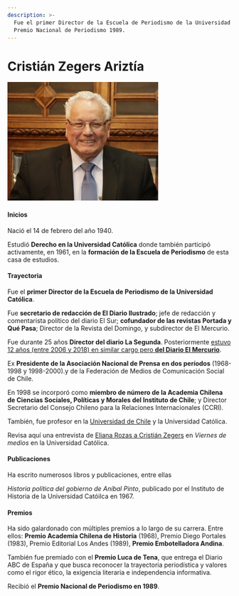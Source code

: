 ```yaml
---
description: >-
  Fue el primer Director de la Escuela de Periodismo de la Universidad Católica.
  Premio Nacional de Periodismo 1989.
---
```


# Cristián Zegers Ariztía

![Cristi&#xE1;n Zegers Arizt&#xED;a. Foto: Banco de Im&#xE1;genes UC.](../../.gitbook/assets/cristianzegers.jpg)

#### Inicios

Nació el 14 de febrero del año 1940.

Estudió **Derecho en la Universidad Católica** donde también participó activamente, en 1961, en la **formación de la Escuela de Periodismo** de esta casa de estudios.

#### Trayectoria

Fue el **primer Director de la Escuela de Periodismo de la Universidad Católica**.

Fue **secretario de redacción de El Diario Ilustrado**; jefe de redacción y comentarista político del diario El Sur; **cofundador de las revistas Portada y Qué Pasa**; Director de la Revista del Domingo, y subdirector de El Mercurio.

Fue durante 25 años **Director del diario La Segunda**. Posteriormente [estuvo 12 años \(entre 2006 y 2018\) en similar cargo pero **del Diario El Mercurio**](https://www.capital.cl/la-semana-de-despedida-de-cristian-zegers-de-el-mercurio/).

Ex **Presidente de la Asociación Nacional de Prensa en dos períodos** \(1968-1998 y 1998-2000\).y de la Federación de Medios de Comunicación Social de Chile.

En 1998 se incorporó como  **miembro de número de la Academia Chilena de Ciencias Sociales, Políticas y Morales del Instituto de Chile**; y Director Secretario del Consejo Chileno para la Relaciones Internacionales \(CCRI\).

También, fue profesor en la [Universidad de Chile](http://www.uchile.cl/portal/presentacion/historia/grandes-figuras/premios-nacionales/periodismo/6617/cristian-zegers-ariztia) y la Universidad Católica.

Revisa aquí una entrevista de [Eliana Rozas a Cristián Zegers](https://www.youtube.com/watch?v=5cwdeNdIL-Q) en _Viernes de medios_ en la Universidad Católica.

#### Publicaciones

Ha escrito numerosos libros y publicaciones, entre ellas

_Historia política del gobierno de Aníbal Pinto_, publicado por el Instituto de Historia de la Universidad Catóilca en 1967.

#### Premios

Ha sido galardonado con múltiples premios a lo largo de su carrera. Entre ellos: **Premio Academia Chilena de Historia** \(1968\), Premio Diego Portales \(1983\), Premio Editorial Los Andes \(1989\), **Premio Embotelladora Andina**.

También fue premiado con el **Premio Luca de Tena**, que entrega el Diario ABC de España y que busca reconocer la trayectoria periodística y valores como el rigor ético, la exigencia literaria e independencia informativa.

Recibió el **Premio Nacional de Periodismo en 1989**.




